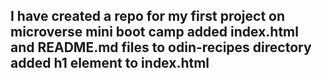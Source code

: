 I have created a repo for my first project on microverse mini boot camp
added index.html and README.md files to odin-recipes directory
added h1 element to index.html
-------------------------------------------
